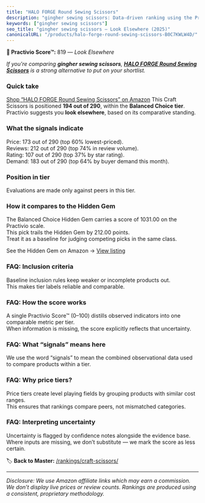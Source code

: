 ```yaml
---
title: "HALO FORGE Round Sewing Scissors"
description: "gingher sewing scissors: Data-driven ranking using the Practivio Score™. Positioned by quality, value, demand, findability, momentum."
keywords: ["gingher sewing scissors"]
seo_title: "gingher sewing scissors — Look Elsewhere (2025)"
canonicalURL: "/products/halo-forge-round-sewing-scissors-B0C7KWLW4D/"
---
```


**🚫 Practivio Score™:** 819 — _Look Elsewhere_


*If you're comparing **gingher sewing scissors**, **[HALO FORGE Round Sewing Scissors](https://www.amazon.com/dp/B0C7KWLW4D?tag=practivio-20)** is a strong alternative to put on your shortlist.*
### Quick take
[Shop “HALO FORGE Round Sewing Scissors” on Amazon](https://www.amazon.com/dp/B0C7KWLW4D?tag=practivio-20)
This Craft Scissors is positioned **194 out of 290**, within the **Balanced Choice tier**.  
Practivio suggests you **look elsewhere**, based on its comparative standing.

### What the signals indicate
Price: 173 out of 290 (top 60% lowest-priced).  
Reviews: 212 out of 290 (top 74% in review volume).  
Rating: 107 out of 290 (top 37% by star rating).  
Demand: 183 out of 290 (top 64% by buyer demand this month).

### Position in tier
Evaluations are made only against peers in this tier.

### How it compares to the Hidden Gem
The Balanced Choice Hidden Gem carries a score of 1031.00 on the Practivio scale.  
This pick trails the Hidden Gem by 212.00 points.  
Treat it as a baseline for judging competing picks in the same class.  

See the Hidden Gem on Amazon → [View listing](https://www.amazon.com/dp/B000P0LNRE?tag=practivio-20)

### FAQ: Inclusion criteria
Baseline inclusion rules keep weaker or incomplete products out.  
This makes tier labels reliable and comparable.

### FAQ: How the score works
A single Practivio Score™ (0–100) distills observed indicators into one comparable metric per tier.  
When information is missing, the score explicitly reflects that uncertainty.

### FAQ: What “signals” means here
We use the word “signals” to mean the combined observational data used to compare products within a tier.

### FAQ: Why price tiers?
Price tiers create level playing fields by grouping products with similar cost ranges.  
This ensures that rankings compare peers, not mismatched categories.

### FAQ: Interpreting uncertainty
Uncertainty is flagged by confidence notes alongside the evidence base.  
Where inputs are missing, we don’t substitute — we mark the score as less certain.


🏷️ **Back to Master:** [/rankings/craft-scissors/](/rankings/craft-scissors/)

---
_Disclosure: We use Amazon affiliate links which may earn a commission. We don’t display live prices or review counts. Rankings are produced using a consistent, proprietary methodology._
